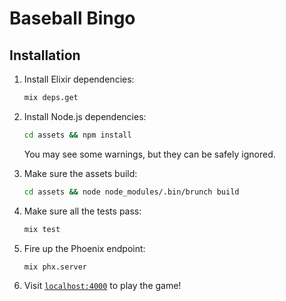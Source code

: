 # Baseball Bingo

## Installation

1. Install Elixir dependencies:

    ```sh
    mix deps.get
    ```

2. Install Node.js dependencies: 

    ```sh
    cd assets && npm install
    ```

    You may see some warnings, but they can be safely ignored.

3. Make sure the assets build:

    ```sh
    cd assets && node node_modules/.bin/brunch build
    ```

4. Make sure all the tests pass:

    ```sh
    mix test
    ```

5. Fire up the Phoenix endpoint:

    ```sh
    mix phx.server
    ```

6. Visit [`localhost:4000`](http://localhost:4000) to play the game!
